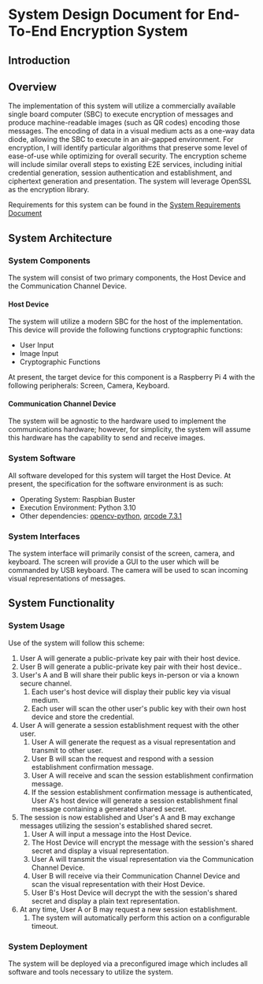 # System Design Document for End-To-End Encryption System

## Introduction

## Overview

The implementation of this system will utilize a commercially available single board computer (SBC) to execute encryption of messages and produce machine-readable images (such as QR codes) encoding those messages. The encoding of data in a visual medium acts as a one-way data diode, allowing the SBC to execute in an air-gapped environment. For encryption, I will identify particular algorithms that preserve some level of ease-of-use while optimizing for overall security. The encryption scheme will include similar overall steps to existing E2E services, including initial credential generation, session authentication and establishment, and ciphertext generation and presentation. The system will leverage OpenSSL as the encryption library.

Requirements for this system can be found in the [System Requirements Document](https://github.gatech.edu/jlyons3/e2e-system/blob/ba8676dcf035279858c53cb4489d1ad1ec961d3e/Documents/system-requirements.md)

## System Architecture

### System Components

The system will consist of two primary components, the Host Device and the Communication Channel Device.

#### __Host Device__

The system will utilize a modern SBC for the host of the implementation. This device will provide the following functions cryptographic functions:

* User Input
* Image Input
* Cryptographic Functions

At present, the target device for this component is a Raspberry Pi 4 with the following peripherals: Screen, Camera, Keyboard.

#### __Communication Channel Device__

The system will be agnostic to the hardware used to implement the communications hardware; however, for simplicity, the system will assume this hardware has the capability to send and receive images.

### System Software

All software developed for this system will target the Host Device. At present, the specification for the software environment is as such:

* Operating System: Raspbian Buster
* Execution Environment: Python 3.10
* Other dependencies: [opencv-python](https://pypi.org/project/opencv-python/), [qrcode 7.3.1](https://pypi.org/project/qrcode/)

### System Interfaces

The system interface will primarily consist of the screen, camera, and keyboard. The screen will provide a GUI to the user which will be commanded by USB keyboard. The camera will be used to scan incoming visual representations of messages.

## System Functionality

### System Usage

Use of the system will follow this scheme:

1. User A will generate a public-private key pair with their host device.
2. User B will generate a public-private key pair with their host device..
3. User's A and B will share their public keys in-person or via a known secure channel.
    1. Each user's host device will display their public key via visual medium.
    1. Each user will scan the other user's public key with their own host device and store the credential.
4. User A will generate a session establishment request with the other user.
    1. User A will generate the request as a visual representation and transmit to other user.
    2. User B will scan the request and respond with a session establishment confirmation message.
    3. User A will receive and scan the session establishment confirmation message.
    4. If the session establishment confirmation message is authenticated, User A's host device will generate a session establishment final message containing a generated shared secret.
5. The session is now established and User's A and B may exchange messages utilizing the session's established shared secret.
    1. User A will input a message into the Host Device.
    2. The Host Device will encrypt the message with the session's shared secret and display a visual representation.
    3. User A will transmit the visual representation via the Communication Channel Device.
    4. User B will receive via their Communication Channel Device and scan the visual representation with their Host Device.
    5. User B's Host Device will decrypt the with the session's shared secret and display a plain text representation.
6. At any time, User A or B may request a new session establishment.
    1. The system will automatically perform this action on a configurable timeout.

### System Deployment

The system will be deployed via a preconfigured image which includes all software and tools necessary to utilize the system.

